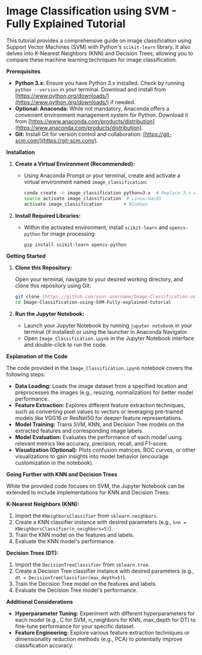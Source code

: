 # Image Classification using SVM - Fully Explained Tutorial

This tutorial provides a comprehensive guide on image classification using Support Vector Machines (SVM) with Python's `scikit-learn` library. It also delves into K-Nearest Neighbors (KNN) and Decision Trees, allowing you to compare these machine learning techniques for image classification.

**Prerequisites**

* **Python 3.x:** Ensure you have Python 3.x installed. Check by running `python --version` in your terminal. Download and install from [https://www.python.org/downloads/](https://www.python.org/downloads/) if needed.
* **Optional: Anaconda:** While not mandatory, Anaconda offers a convenient environment management system for Python. Download it from [https://www.anaconda.com/products/distribution](https://www.anaconda.com/products/distribution).
* **Git:** Install Git for version control and collaboration: [https://git-scm.com/](https://git-scm.com/).

**Installation**

1.  **Create a Virtual Environment (Recommended):**

    - Using Anaconda Prompt or your terminal, create and activate a virtual environment named `image_classification`:

      ```bash
      conda create -n image_classification python=3.x  # Replace 3.x with your desired Python version
      source activate image_classification  # Linux/macOS
      activate image_classification        # Windows
      ```

2.  **Install Required Libraries:**

    - Within the activated environment, install `scikit-learn` and `opencv-python` for image processing:

      ```bash
      pip install scikit-learn opencv-python
      ```

**Getting Started**

1.  **Clone this Repository:**

    Open your terminal, navigate to your desired working directory, and clone this repository using Git:

    ```bash
    git clone [https://github.com/your-username/Image-Classification-using-SVM-Fully-explained-tutorial.git](https://github.com/your-username/Image-Classification-using-SVM-Fully-explained-tutorial.git)
    cd Image-Classification-using-SVM-Fully-explained-tutorial
    ```

2.  **Run the Jupyter Notebook:**

    - Launch your Jupyter Notebook by running `jupyter notebook` in your terminal (if installed) or using the launcher in Anaconda Navigator.
    - Open `Image_Classification.ipynb` in the Jupyter Notebook interface and double-click to run the code.

**Explanation of the Code**

The code provided in the `Image_Classification.ipynb` notebook covers the following steps:

  - **Data Loading:** Loads the image dataset from a specified location and preprocesses the images (e.g., resizing, normalization) for better model performance.
  - **Feature Extraction:** Explores different feature extraction techniques, such as converting pixel values to vectors or leveraging pre-trained models like VGG16 or ResNet50 for deeper feature representations.
  - **Model Training:** Trains SVM, KNN, and Decision Tree models on the extracted features and corresponding image labels.
  - **Model Evaluation:** Evaluates the performance of each model using relevant metrics like accuracy, precision, recall, and F1-score.
  - **Visualization (Optional):** Plots confusion matrices, ROC curves, or other visualizations to gain insights into model behavior (encourage customization in the notebook).

**Going Further with KNN and Decision Trees**

While the provided code focuses on SVM, the Jupyter Notebook can be extended to include implementations for KNN and Decision Trees:

**K-Nearest Neighbors (KNN):**

1.  Import the `KNeighborsClassifier` from `sklearn.neighbors`.
2.  Create a KNN classifier instance with desired parameters (e.g., `knn = KNeighborsClassifier(n_neighbors=5)`).
3.  Train the KNN model on the features and labels.
4.  Evaluate the KNN model's performance.

**Decision Trees (DT):**

1.  Import the `DecisionTreeClassifier` from `sklearn.tree`.
2.  Create a Decision Tree classifier instance with desired parameters (e.g., `dt = DecisionTreeClassifier(max_depth=5)`).
3.  Train the Decision Tree model on the features and labels.
4.  Evaluate the Decision Tree model's performance.

**Additional Considerations**

* **Hyperparameter Tuning:** Experiment with different hyperparameters for each model (e.g., C for SVM, n_neighbors for KNN, max_depth for DT) to fine-tune performance for your specific dataset.
* **Feature Engineering:** Explore various feature extraction techniques or dimensionality reduction methods (e.g., PCA) to potentially improve classification accuracy.
